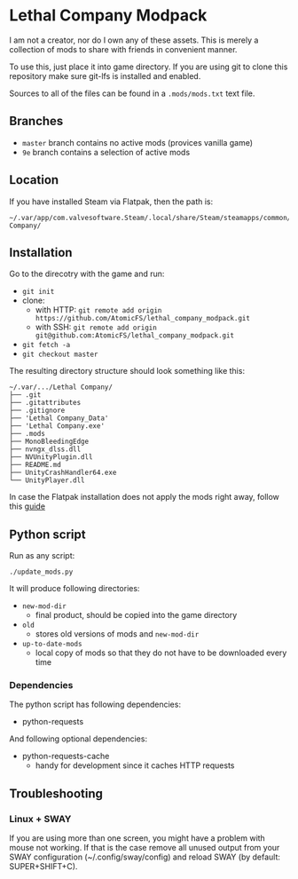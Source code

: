 # Lethal Company Modpack

I am not a creator, nor do I own any of these assets. This is merely a collection of mods to share with friends in convenient manner.

To use this, just place it into game directory. If you are using git to clone this repository make sure git-lfs is installed and enabled.

Sources to all of the files can be found in a `.mods/mods.txt` text file.


## Branches
- `master` branch contains no active mods (provices vanilla game)
- `9e` branch contains a selection of active mods


## Location

If you have installed Steam via Flatpak, then the path is:

```shell
~/.var/app/com.valvesoftware.Steam/.local/share/Steam/steamapps/common/Lethal Company/
```


## Installation

Go to the direcotry with the game and run:
- `git init`
- clone:
	- with HTTP: `git remote add origin https://github.com/AtomicFS/lethal_company_modpack.git`
	- with SSH: `git remote add origin git@github.com:AtomicFS/lethal_company_modpack.git`
- `git fetch -a`
- `git checkout master`

The resulting directory structure should look something like this:

```shell
~/.var/.../Lethal Company/
├── .git
├── .gitattributes
├── .gitignore
├── 'Lethal Company_Data'
├── 'Lethal Company.exe'
├── .mods
├── MonoBleedingEdge
├── nvngx_dlss.dll
├── NVUnityPlugin.dll
├── README.md
├── UnityCrashHandler64.exe
└── UnityPlayer.dll
```

In case the Flatpak installation does not apply the mods right away, follow this [guide](https://docs.bepinex.dev/articles/advanced/proton_wine.html)


## Python script

Run as any script:

```shell
./update_mods.py
```

It will produce following directories:

- `new-mod-dir`
  - final product, should be copied into the game directory
- `old`
  - stores old versions of mods and `new-mod-dir`
- `up-to-date-mods`
  - local copy of mods so that they do not have to be downloaded every time

### Dependencies

The python script has following dependencies:

- python-requests

And following optional dependencies:

- python-requests-cache
  - handy for development since it caches HTTP requests


## Troubleshooting

### Linux + SWAY
If you are using more than one screen, you might have a problem with mouse not working. If that is the case remove all unused output from your SWAY configuration (~/.config/sway/config) and reload SWAY (by default: SUPER+SHIFT+C).
